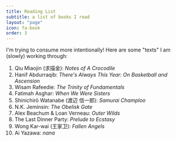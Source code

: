 ```yaml
---
title: Reading List
subtitle: a list of books I read
layout: "page"
icon: fa-book
order: 3
---
```


I'm trying to consume more intentionally! Here are some "texts" I am (slowly) working through:

1. Qiu Miaojin (求描金): *Notes of A Crocodile*
2. Hanif Abdurraqib: *There's Always This Year: On Basketball and Ascension*
3. Wisam Rafeedie: *The Trinity of Fundamentals*
4. Fatimah Asghar: *When We Were Sisters*
5. Shinichirō Watanabe (渡辺 信一郎): *Samurai Champloo*
6. N.K. Jeminsin: *The Obelisk Gate*
7. Alex Beachum & Loan Verneau: *Outer Wilds*
8. The Last Dinner Party: *Prelude to Ecstasy*
9. Wong Kar-wai (王家卫): *Fallen Angels*
10. Ai Yazawa: *nana*

